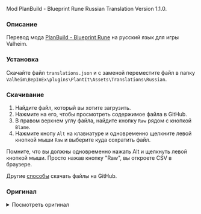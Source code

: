 Mod PlanBuild - Blueprint Rune Russian Translation Version 1.1.0.

### Описание

Перевод мода [PlanBuild - Blueprint Rune](https://www.nexusmods.com/valheim/mods/1125) на русский язык для игры Valheim. 

### Установка

Скачайте файл `translations.json` и с заменой переместите файл в папку `Valheim\BepInEx\plugins\PlantIt\Assets\Translations\Russian`.

### Скачивание

1. Найдите файл, который вы хотите загрузить.
2. Нажмите на его, чтобы просмотреть содержимое файла в GitHub.
3. В правом верхнем углу файла, найдите кнопку `Raw` рядом с кнопкой `Blame`.
4. Нажмите кнопу `Alt` на клавиатуре и одновременно щелкните левой кнопкой мыши `Raw` и выберите куда сохратить файл.

Помните, что вы должны одновременно нажать Alt и щелкнуть левой кнопкой мыши. Просто нажав кнопку "Raw", вы откроете CSV в браузере.

Другие [способы](https://coderoad.ru/4604663/%D0%A1%D0%BA%D0%B0%D1%87%D0%B0%D1%82%D1%8C-%D0%BE%D1%82%D0%B4%D0%B5%D0%BB%D1%8C%D0%BD%D1%8B%D0%B5-%D1%84%D0%B0%D0%B9%D0%BB%D1%8B-%D1%81-GitHub) скачать файлы на GitHub.

### Оригинал 

<details>
  <summary>Посмотреть оригинал</summary>
  
```
{
	"PlumgaPlantItShovel":"Shovel",
	"PlumgaPlantItShovelDescrip":"A handy tool for placing plants",
	
	"custompiece_birdofparadise":"Bird of Paradise",
	"custompiece_bonsai":"Bonsai",
	"custompiece_coffeeplant":"Coffee Plant",
	"custompiece_fiddleleaf":"Fiddleleaf",
	"custompiece_littlehouseplant":"Small Houseplant",
	"custompiece_orchid":"Orchid",
	"custompiece_spikyplant":"Small Spiky Plant",
	"custompiece_umbrellapalm":"Umbrella Palm",
	"custompiece_barrelcactus":"Barrel Cactus",
	"custompiece_cactus1":"Tall Cactus - Small",
	"custompiece_cactus1.2":"Tall Cactus - Large",
	"custompiece_cactus2":"Cactus with Flower",
	"custompiece_desertlily":"Desert Lily",
	"custompiece_desertmarigold":"Desert Marigolds",
	"custompiece_evergladespalm":"Everglades Palm",
	"custompiece_hibiscusflower":"Hibiscus Flower",
	"custompiece_ivorycanepalm":"Ivory Cane Palm",
	"custompiece_ladypalm":"Lady Palm",
	"custompiece_pricklypear":"Prickly Pear Cactus",
	"custompiece_venusflytrap":"Venus Fly Trap",
	
	"custompiece_aeonium":"Aeonium",
	"custompiece_aloe":"Aloe",
	"custompiece_bromeliad":"Bromeliad",
	"custompiece_ivy1":"Ivy - Small",
	"custompiece_ivy1.2":"Ivy - Large",
	"custompiece_rubberfig":"Rubber Fig",
	"custompiece_tallhouseplant":"Tall Houseplant",
	"custompiece_vines1.2":"Vines - Small",
	"custompiece_vines1":"Vines - Large",
	
	"custompiece_aeoniums":"Potted Aeoniums",
	"custompiece_bamboo":"Bamboo",
	"custompiece_cattail":"Cattail",
	"custompiece_coolpot":"Fancy Pot of Grass",
	"custompiece_hangingplant":"Hanging Plant - Small",
	"custompiece_hangingplant1.2":"Hanging Plant - Large",
	"custompiece_kelp":"Kelp - Small",
	"custompiece_kelpbig":"Kelp - Large",
	"custompiece_miscplant1":"Large Potted Plant",
	"custompiece_miscplant2":"Large Potted Plant",
	"custompiece_orchid2":"Orchid",
	"custompiece_pottedcactus1":"Potted Cactus",
	"custompiece_pottedcactus2":"Potted Cactus",
	"custompiece_rosevine":"Rose Vine",
	"custompiece_smallpottedplant":"Small Potted Plant",
	"custompiece_tallflowerbush":"Flower Bush",
	"custompiece_vines2":"Vine",
	"custompiece_weirdflowers":"Potted Flowers",
	
	
	"custompiece_stump1":"Stump Chair",
	"custompiece_stump2":"Stump Chair",
	"custompiece_stump3":"Stump Chair",
	"custompiece_stump4":"Stump Chair",
	"custompiece_stump5":"Stump Chair",
	"custompiece_stump6":"Stump Chair",
	"custompiece_stump7":"Stump Chair",
	
	"custompiece_log1":"Log Bench",
	"custompiece_log2":"Log Bench",
	"custompiece_log3":"Log Bench",
	"custompiece_log4":"Log Bench",
	"custompiece_log5":"Log Bench",
	
	"custompiece_stumptable":"Stump Table",
	
	"custompiece_blackpine":"Black Pine Tree",
	
	"custompiece_dirtblock_large":"Dirt Block - Large",
	"custompiece_dirtblock_medium":"Dirt Block - Medium",
	"custompiece_dirtblock_small":"Dirt Block - Small",
	"custompiece_grassblock_large":"Grass Block - Large",
	"custompiece_grassblock_medium":"Grass Block - Medium",
	"custompiece_grassblock_small":"Grass Block - Small"
}
```
  
</details>
